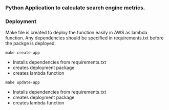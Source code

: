 ### Python Application to calculate search engine metrics.



### Deployment

Make file is created to deploy the function easily in AWS as lambda function. Any dependencies should be specified in requirements.txt before the packge is deployed. 

```
make create-app
```

- Installs dependencies from requirements.txt 
- creates deployment package
- creates lambda function

```
make update-app
```

- Installs dependencies from requirements.txt 
- creates deployment package
- creates lambda function

